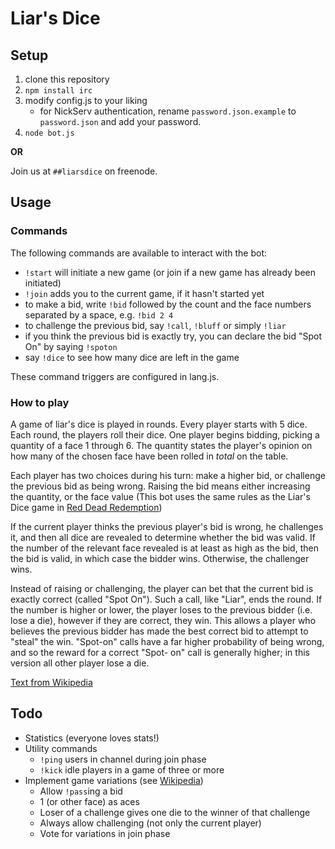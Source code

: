 Liar's Dice
===========

Setup
-----

1. clone this repository
2. `npm install irc`
3. modify config.js to your liking
   - for NickServ authentication, rename `password.json.example` to `password.json` and add your password.
4. `node bot.js`

**OR**

Join us at `##liarsdice` on freenode.

Usage
-----

### Commands

The following commands are available to interact with the bot:

 * `!start` will initiate a new game (or join if a new game has already been initiated)
 * `!join` adds you to the current game, if it hasn't started yet
 * to make a bid, write `!bid` followed by the count and the face numbers separated by a space, e.g. `!bid 2 4`
 * to challenge the previous bid, say `!call`, `!bluff` or simply `!liar`
 * if you think the previous bid is exactly try, you can declare the bid "Spot On" by saying `!spoton`
 * say `!dice` to see how many dice are left in the game

These command triggers are configured in lang.js.

### How to play

A game of liar's dice is played in rounds. Every player starts with 5 dice. Each round, the players roll their dice. One player
begins bidding, picking a quantity of a face 1 through 6. The quantity states the player's opinion on how many of the chosen
face have been rolled in *total* on the table.

Each player has two choices during his turn: make a higher bid, or challenge the previous bid as being wrong. Raising the bid
means either increasing the quantity, or the face value (This bot uses the same rules as the Liar's Dice game in [Red Dead
Redemption](http://en.wikipedia.org/wiki/Red_Dead_Redemption))

If the current player thinks the previous player's bid is wrong, he challenges it, and then all dice are revealed to determine
whether the bid was valid. If the number of the relevant face revealed is at least as high as the bid, then the bid is valid, in
which case the bidder wins. Otherwise, the challenger wins.

Instead of raising or challenging, the player can bet that the current bid is exactly correct (called "Spot On"). Such a call,
like "Liar", ends the round. If the number is higher or lower, the player loses to the previous bidder (i.e. lose a die),
however if they are correct, they win. This allows a player who believes the previous bidder has made the best correct bid to
attempt to "steal" the win. "Spot-on" calls have a far higher probability of being wrong, and so the reward for a correct "Spot-
on" call is generally higher; in this version all other player lose a die.

[Text from Wikipedia](http://en.wikipedia.org/wiki/Liar's_dice)

Todo
----

 * Statistics (everyone loves stats!)
 * Utility commands
   * `!ping` users in channel during join phase
   * `!kick` idle players in a game of three or more
 * Implement game variations (see [Wikipedia](http://en.wikipedia.org/wiki/Liar's_dice#Variants))
   * Allow `!pass`ing a bid
   * 1 (or other face) as aces
   * Loser of a challenge gives one die to the winner of that challenge
   * Always allow challenging (not only the current player)
   * Vote for variations in join phase
